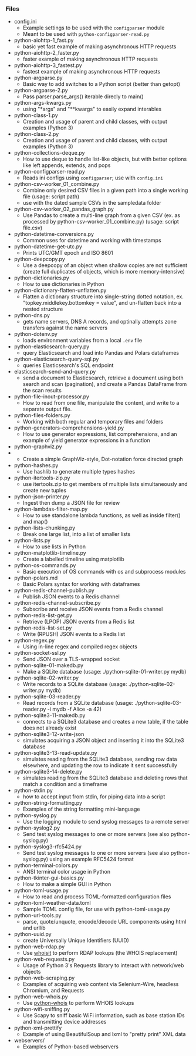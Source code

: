 ### Files
- config.ini
	- Example settings to be used with the `configparser` module
	- Meant to be used with `python-configparser-read.py`
- python-aiohttp-1_fast.py
	- basic yet fast example of making asynchronous HTTP requests
- python-aiohttp-2_faster.py
	- faster example of making asynchronous HTTP requests
- python-aiohttp-3_fastest.py
	- fastest example of making asynchronous HTTP requests
- python-argparse.py
	- Basic way to add switches to a Python script (better than getopt)
- python-argparse-2.py
	- Pass parser.parse_args() iterable direcly to main()
- python-args-kwargs.py
	- using "\*args" and "\*\*kwargs" to easily expand interables
- python-class-1.py
	- Creation and usage of parent and child classes, with output examples (Python 3)
- python-class-2.py
	- Creation and usage of parent and child classes, with output examples (Python 3)
- python-collections-deque.py
	- How to use deque to handle list-like objects, but with better options like left appends, extends, and pops
- python-configparser-read.py
	- Reads ini configs using `configparser`; use with `config.ini`
- python-csv-worker_01_combine.py
	- Combine only desired CSV files in a given path into a single working file (usage: script path)
	- use with the dated sample CSVs in the sampledata folder
- python-csv-worker_02_pandas_graph.py
	- Use Pandas to create a multi-line graph from a given CSV (ex. as processed by python-csv-worker_01_combine.py) (usage: script file.csv)
- python-datetime-conversions.py
	- Common uses for datetime and working with timestamps
- python-datetime-get-utc.py
	- Prints UTC/GMT epoch and ISO 8601
- python-deepcopy.py
	- Use a deepcopy of an object when shallow copies are not sufficient (create full duplicates of objects, which is more memory-intensive)
- python-dictionaries.py
	- How to use dictionaries in Python
- python-dictionary-flatten-unflatten.py
	- Flatten a dictionary structure into single-string dotted notation, ex. "topkey.middlekey.bottomkey = value", and un-flatten back into a nested structure
- python-dns.py
	- gets name servers, DNS A records, and optinally attempts zone transfers against the name servers
- python-dotenv.py
	- loads environment variables from a local `.env` file
- python-elasticsearch-query.py
	- query Elasticsearch and load into Pandas and Polars dataframes
- python-elasticsearch-query-sql.py
	- queries Elasticsearch's SQL endpoint
- elasticsearch-send-and-query.py
	- send a document to Elasticsearch, retrieve a document using both search and scan (pagination), and create a Pandas DataFrame from the scan results
- python-file-inout-processor.py
	- How to read from one file, manipulate the content, and write to a separate output file.
- python-files-folders.py
	- Working with both regular and temporary files and folders
- python-generators-comprehensions-yield.py
	- How to use generator expressions, list comprehensions, and an example of yield generator expressions in a function
- python-graphviz.py
- 	- Create a simple GraphViz-style, Dot-notation force directed graph
- python-hashes.py
	- Use hashlib to generate multiple types hashes
- python-itertools-zip.py
	- use itertools.zip to get members of multiple lists simultaneously and create new tuples
- python-json-printer.py
	- Ingest then dump a JSON file for review
- python-lambdas-filter-map.py
	- How to use standalone lambda functions, as well as inside filter() and map()
- python-lists-chunking.py
	- Break one large list, into a list of smaller lists
- python-lists.py
	- How to use lists in Python
- python-matplotlib-timeline.py
	- Create a labelled timeline using matplotlib
- python-os-commands.py
	- Basic execution of OS commands with os and subprocess modules
- python-polars.md
	- Basic Polars syntax for working with dataframes
- python-redis-channel-publish.py
	- Publish JSON events to a Redis channel
- python-redis-channel-subscribe.py
	- Subscribe and receive JSON events from a Redis channel
- python-redis-list-get.py
	- Retrieve (LPOP) JSON events from a Redis list
- python-redis-list-set.py
	- Write (RPUSH) JSON events to a Redis list
- python-regex.py
	- Using in-line regex and compiled regex objects
- python-socket-ssl.py
	- Send JSON over a TLS-wrapped socket
- python-sqlite-01-makedb.py
	- Make a SQLite database (usage: ./python-sqlite-01-writer.py mydb)
- python-sqlite-02-writer.py
	- Write records to a SQLite database (usage: ./python-sqlite-02-writer.py mydb)
- python-sqlite-03-reader.py
	- Read records from a SQLite database (usage: ./python-sqlite-03-reader.py -i mydb -f Alice -a 42)
- python-sqlite3-11-makedb.py
	- connects to a SQLite3 database and creates a new table, if the table does not already exist
- python-sqlite3-12-write-json
	- simulates acquiring a JSON object and inserting it into the SQLite3 database
- python-sqlite3-13-read-update.py
	- simulates reading from the SQLite3 database, sending row data elsewhere, and updating the row to indicate it sent successfully
- python-sqlite3-14-delete.py
	- simulates reading from the SQLite3 database and deleting rows that match a condition and a timeframe
- python-stdin.py
	- how to accept input from stdin, for piping data into a script
- python-string-formatting.py
	- Examples of the string formatting mini-language
- python-syslog.py
	- Use the logging module to send syslog messages to a remote server
- python-syslog2.py
	- Send test syslog messages to one or more servers (see also python-syslog.py)
- python-syslog3-rfc5424.py
	- Send test syslog messages to one or more servers (see also python-syslog.py) using an example RFC5424 format
- python-terminal-colors.py
	- ANSI terminal color usage in Python
- python-tkinter-gui-basics.py
	- How to make a simple GUI in Python
- python-toml-usage.py
	- How to read and process TOML-formatted configuration files
- python-toml-weather-data.toml
	- Sample TOML config file, for use with python-toml-usage.py
- python-url-tools.py
	- parse, quote/unquote, encode/decode URL components using html and urllib
- python-uuid.py
	- create Universally Unique Identifiers (UUID)
- python-web-rdap.py
	- Use [whoisit](https://github.com/meeb/whoisit) to perform RDAP lookups (the WHOIS replacement)
- python-web-requests.py
	- Usage of Python 3's Requests library to interact with network/web objects
- python-web-scraping.py
	- Examples of acquiring web content via Selenium-Wire, headless Chromium, and Requests
- python-web-whois.py
	- Use [python-whois](https://pypi.org/project/python-whois/) to perform WHOIS lookups
- python-wifi-sniffing.py
	- Use Scapy to sniff basic WiFi information, such as base station IDs and transmitting device addresses
- python-xml-prettify
	- Example of using BeautifulSoup and lxml to "pretty print" XML data
- webservers/
	- Examples of Python-based webservers
